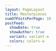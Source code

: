 ```yaml
---
layout: PageLayout
title: Masterpieces
numOfPostsPerPage: 10
postFeed:
  showDate: true
  showAuthor: true
  variant: variant-a
  colors: colors-a
---
```

